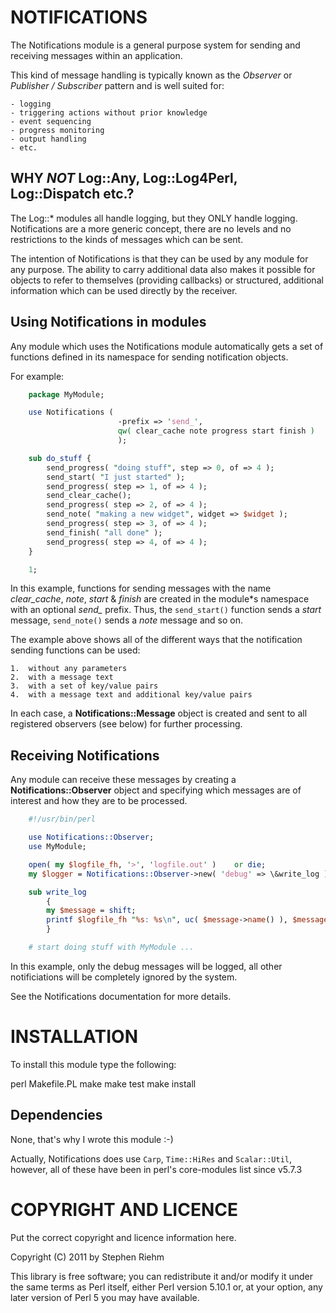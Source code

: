 NOTIFICATIONS
=============

The Notifications module is a general purpose system for sending and receiving
messages within an application.

This kind of message handling is typically known as the *Observer* or
*Publisher / Subscriber* pattern and is well suited for:

    - logging
    - triggering actions without prior knowledge
    - event sequencing
    - progress monitoring
    - output handling
    - etc.

WHY *NOT* Log::Any, Log::Log4Perl, Log::Dispatch etc.?
------------------------------------------------------

The Log::* modules all handle logging, but they ONLY handle logging.
Notifications are a more generic concept, there are no levels and no
restrictions to the kinds of messages which can be sent.

The intention of Notifications is that they can be used by any module for any
purpose. The ability to carry additional data also makes it possible for objects
to refer to themselves (providing callbacks) or structured, additional
information which can be used directly by the receiver.

Using Notifications in modules
------------------------------

Any module which uses the Notifications module automatically gets a set of
functions defined in its namespace for sending notification objects.

For example:

```perl
    package MyModule;

    use Notifications (
                        -prefix => 'send_',
                        qw( clear_cache note progress start finish )
                        );

    sub do_stuff {
        send_progress( "doing stuff", step => 0, of => 4 );
        send_start( "I just started" );
        send_progress( step => 1, of => 4 );
        send_clear_cache();
        send_progress( step => 2, of => 4 );
        send_note( "making a new widget", widget => $widget );
        send_progress( step => 3, of => 4 );
        send_finish( "all done" );
        send_progress( step => 4, of => 4 );
    }

    1;
```

In this example, functions for sending messages with the name *clear_cache*,
*note*, *start* & *finish* are created in the module*s namespace with an
optional *send_* prefix.
Thus, the `send_start()` function sends a *start* message, `send_note()` sends
a *note* message and so on.

The example above shows all of the different ways that the notification sending
functions can be used:

    1.  without any parameters
    2.  with a message text
    3.  with a set of key/value pairs
    4.  with a message text and additional key/value pairs

In each case, a **Notifications::Message** object is created and sent to all
registered observers (see below) for further processing.

Receiving Notifications
-----------------------

Any module can receive these messages by creating a **Notifications::Observer**
object and specifying which messages are of interest and how they are to
be processed.

```perl
    #!/usr/bin/perl

    use Notifications::Observer;
    use MyModule;

    open( my $logfile_fh, '>', 'logfile.out' )    or die;
    my $logger = Notifications::Observer->new( 'debug' => \&write_log );

    sub write_log
        {
        my $message = shift;
        printf $logfile_fh "%s: %s\n", uc( $message->name() ), $message->text();
        }

    # start doing stuff with MyModule ...
```

In this example, only the debug messages will be logged, all other
notificiations will be completely ignored by the system.

See the Notifications documentation for more details.

INSTALLATION
============

To install this module type the following:

   perl Makefile.PL
   make
   make test
   make install

Dependencies
------------

None, that's why I wrote this module :-)

Actually, Notifications does use `Carp`, `Time::HiRes` and `Scalar::Util`,
however, all of these have been in perl's core-modules list since v5.7.3

COPYRIGHT AND LICENCE
=====================

Put the correct copyright and licence information here.

Copyright (C) 2011 by Stephen Riehm

This library is free software; you can redistribute it and/or modify
it under the same terms as Perl itself, either Perl version 5.10.1 or,
at your option, any later version of Perl 5 you may have available.
